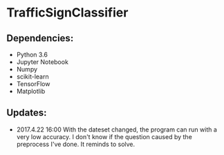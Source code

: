 # TrafficSignClassifier

## Dependencies:
- Python 3.6
- Jupyter Notebook
- Numpy
- scikit-learn
- TensorFlow
- Matplotlib



## Updates:
- 2017.4.22 16:00 With the dateset changed, the program can run with a very low accuracy. I don't know if the question caused by the preprocess I've done. It reminds to solve.
